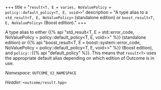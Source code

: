 +++
title = "`result<T, E = varies, NoValuePolicy = policy::default_policy<T, E, void>>`"
description = "A type alias to a `std_result<T, E, NoValuePolicy>` (standalone edition) or `boost_result<T, E, NoValuePolicy>` (Boost edition)."
+++

A type alias to either {{% api "std_result<T, E = std::error_code, NoValuePolicy = policy::default_policy<T, E, void>>" %}} (standalone edition) or {{% api "boost_result<T, E = boost::system::error_code, NoValuePolicy = policy::default_policy<T, E, void>>" %}} (Boost edition), and `policy::`{{% api "default_policy" %}}. This means that `result<T>` uses the appropriate default alias depending on which edition of Outcome is in use.

*Namespace*: `OUTCOME_V2_NAMESPACE`

*Header*: `<outcome/result.hpp>`
